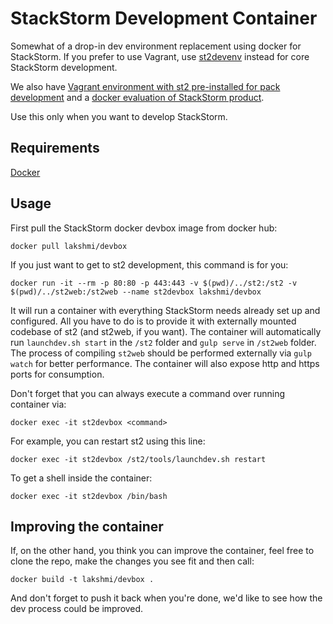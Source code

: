 # StackStorm Development Container

Somewhat of a drop-in dev environment replacement using docker for StackStorm. If you prefer to use Vagrant, use [st2devenv](https://github.com/StackStorm/st2devenv) instead for core StackStorm development.

We also have [Vagrant environment with st2 pre-installed for pack development](https://github.com/StackStorm/st2vagrant) and a [docker evaluation of StackStorm product](https://github.com/StackStorm/st2-docker).

Use this only when you want to develop StackStorm.

## Requirements

[Docker](https://docs.docker.com/install/)

## Usage

First pull the StackStorm docker devbox image from docker hub:
```
docker pull lakshmi/devbox
```

If you just want to get to st2 development, this command is for you:

```
docker run -it --rm -p 80:80 -p 443:443 -v $(pwd)/../st2:/st2 -v $(pwd)/../st2web:/st2web --name st2devbox lakshmi/devbox
```

It will run a container with everything StackStorm needs already set up and configured. All you have to do is to provide it with externally mounted codebase of st2 (and st2web, if you want). The container will automatically run `launchdev.sh start` in the `/st2` folder and `gulp serve` in `/st2web` folder. The process of compiling `st2web` should be performed externally via `gulp watch` for better performance. The container will also expose http and https ports for consumption.

Don't forget that you can always execute a command over running container via:

```
docker exec -it st2devbox <command>
```

For example, you can restart st2 using this line:

```
docker exec -it st2devbox /st2/tools/launchdev.sh restart
```

To get a shell inside the container:
```
docker exec -it st2devbox /bin/bash
```

## Improving the container

If, on the other hand, you think you can improve the container, feel free to clone the repo, make the changes you see fit and then call:

```
docker build -t lakshmi/devbox .
```

And don't forget to push it back when you're done, we'd like to see how the dev process could be improved.
